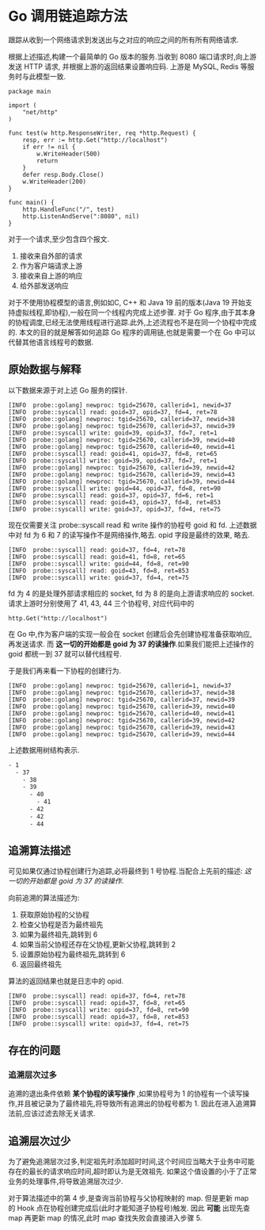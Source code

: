 # Go 调用链追踪方法

跟踪从收到一个网络请求到发送出与之对应的响应之间的所有所有网络请求.

根据上述描述,构建一个最简单的 Go 版本的服务.当收到 8080 端口请求时,向上游发送 HTTP 请求, 并根据上游的返回结果设置响应码.
上游是 MySQL, Redis 等服务时与此模型一致.

```golang
package main

import (
	"net/http"
)

func test(w http.ResponseWriter, req *http.Request) {
	resp, err := http.Get("http://localhost")
	if err != nil {
		w.WriteHeader(500)
		return
	}
	defer resp.Body.Close()
	w.WriteHeader(200)
}

func main() {
	http.HandleFunc("/", test)
	http.ListenAndServe(":8080", nil)
}
```

对于一个请求,至少包含四个报文.

1. 接收来自外部的请求
2. 作为客户端请求上游
3. 接收来自上游的响应
4. 给外部发送响应

对于不使用协程模型的语言,例如如C, C++ 和 Java 19 前的版本(Java 19 开始支持虚拟线程,即协程),一般在同一个线程内完成上述步骤.
对于 Go 程序,由于其本身的协程调度,已经无法使用线程进行追踪.此外,上述流程也不是在同一个协程中完成的.
本文的目的就是解答如何追踪 Go 程序的调用链,也就是需要一个在 Go 中可以代替其他语言线程号的数据.

## 原始数据与解释

以下数据来源于对上述 Go 服务的探针.

```log
[INFO  probe::golang] newproc: tgid=25670, callerid=1, newid=37
[INFO  probe::syscall] read: goid=37, opid=37, fd=4, ret=78
[INFO  probe::golang] newproc: tgid=25670, callerid=37, newid=38
[INFO  probe::golang] newproc: tgid=25670, callerid=37, newid=39
[INFO  probe::syscall] write: goid=39, opid=37, fd=7, ret=1
[INFO  probe::golang] newproc: tgid=25670, callerid=39, newid=40
[INFO  probe::golang] newproc: tgid=25670, callerid=40, newid=41
[INFO  probe::syscall] read: goid=41, opid=37, fd=8, ret=65
[INFO  probe::syscall] write: goid=39, opid=37, fd=7, ret=1
[INFO  probe::golang] newproc: tgid=25670, callerid=39, newid=42
[INFO  probe::golang] newproc: tgid=25670, callerid=39, newid=43
[INFO  probe::golang] newproc: tgid=25670, callerid=39, newid=44
[INFO  probe::syscall] write: goid=44, opid=37, fd=8, ret=90
[INFO  probe::syscall] read: goid=37, opid=37, fd=6, ret=1
[INFO  probe::syscall] read: goid=43, opid=37, fd=8, ret=853
[INFO  probe::syscall] write: goid=37, opid=37, fd=4, ret=75
```

现在仅需要关注 probe::syscall read 和 write 操作的协程号 goid 和 fd.
上述数据中对 fd 为 6 和 7 的读写操作不是网络操作,略去.
opid 字段是最终的效果, 略去.

```log
[INFO  probe::syscall] read: goid=37, fd=4, ret=78
[INFO  probe::syscall] read: goid=41, fd=8, ret=65
[INFO  probe::syscall] write: goid=44, fd=8, ret=90
[INFO  probe::syscall] read: goid=43, fd=8, ret=853
[INFO  probe::syscall] write: goid=37, fd=4, ret=75
```

fd 为 4 的是处理外部请求相应的 socket, fd 为 8 的是向上游请求响应的 socket.
请求上游时分别使用了 41, 43, 44 三个协程号, 对应代码中的

```golang
http.Get("http://localhost")
```

在 Go 中,作为客户端的实现一般会在 socket 创建后会先创建协程准备获取响应,再发送请求.
而 __这一切的开始都是 goid 为 37 的读操作__.如果我们能把上述操作的 goid 都统一到 37 就可以替代线程号.

于是我们再来看一下协程的创建行为.

```log
[INFO  probe::golang] newproc: tgid=25670, callerid=1, newid=37
[INFO  probe::golang] newproc: tgid=25670, callerid=37, newid=38
[INFO  probe::golang] newproc: tgid=25670, callerid=37, newid=39
[INFO  probe::golang] newproc: tgid=25670, callerid=39, newid=40
[INFO  probe::golang] newproc: tgid=25670, callerid=40, newid=41
[INFO  probe::golang] newproc: tgid=25670, callerid=39, newid=42
[INFO  probe::golang] newproc: tgid=25670, callerid=39, newid=43
[INFO  probe::golang] newproc: tgid=25670, callerid=39, newid=44
```

上述数据用树结构表示.

```txt
- 1 
  - 37
    - 38
    - 39
      - 40
        - 41
      - 42
      - 42
      - 44
```

## 追溯算法描述

可见如果仅通过协程创建行为追踪,必将最终到 1 号协程.当配合上先前的描述: _这一切的开始都是 goid 为 37 的读操作_.

向前追溯的算法描述为:

1. 获取原始协程的父协程
2. 检查父协程是否为最终祖先
3. 如果为最终祖先,跳转到 6
4. 如果当前父协程还存在父协程,更新父协程,跳转到 2
5. 设置原始协程为最终祖先,跳转到 6
6. 返回最终祖先

算法的返回结果也就是日志中的 opid.

```log
[INFO  probe::syscall] read: opid=37, fd=4, ret=78
[INFO  probe::syscall] read: opid=37, fd=8, ret=65
[INFO  probe::syscall] write: opid=37, fd=8, ret=90
[INFO  probe::syscall] read: opid=37, fd=8, ret=853
[INFO  probe::syscall] write: opid=37, fd=4, ret=75
```

## 存在的问题

### 追溯层次过多

追溯的退出条件依赖 __某个协程的读写操作__ ,如果协程号为 1 的协程有一个读写操作,并且被记录为了最终祖先,将导致所有追溯出的协程号都为 1.
因此在进入追溯算法前,应该过滤去除无关请求.

## 追溯层次过少

为了避免追溯层次过多,判定祖先时添加超时时间,这个时间应当略大于业务中可能存在的最长的请求响应时间,超时即认为是无效祖先.
如果这个值设置的小于了正常业务的处理事件,将导致追溯层次过少.

对于算法描述中的第 4 步,是查询当前协程与父协程映射的 map.
但是更新 map 的 Hook 点在协程创建完成后(此时才能知道子协程号)触发.
因此 __可能__ 出现先查 map 再更新 map 的情况,此时 map 查找失败会直接进入步骤 5.
